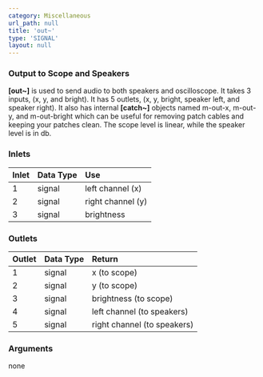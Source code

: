 ```yaml
---
category: Miscellaneous
url_path: null
title: 'out~'
type: 'SIGNAL'
layout: null
---
```


### Output to Scope and Speakers

**[out~]** is used to send audio to both speakers and oscilloscope. It takes 3 inputs, (x, y, and bright). It has 5 outlets, (x, y, bright, speaker left, and speaker right). It also has internal **[catch~]** objects named m-out-x, m-out-y, and m-out-bright which can be useful for removing patch cables and keeping your patches clean. The scope level is linear, while the speaker level is in db.

### Inlets

| Inlet | Data Type    | Use               |
|:------|:-------------|:------------------|
| 1     | signal       | left channel (x)  |
| 2     | signal       | right channel (y) |
| 3     | signal       | brightness        |

### Outlets

| Outlet | Data Type    | Return                      |
|:-------|:-------------|:----------------------------|
| 1      | signal       | x (to scope)                |
| 2      | signal       | y (to scope)                |
| 3      | signal       | brightness (to scope)       |
| 4      | signal       | left channel (to speakers)  |
| 5      | signal       | right channel (to speakers) |

### Arguments

none
